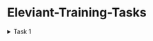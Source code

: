 # Eleviant-Training-Tasks

<details>
<summary>Task 1</summary>
<p>

- ✔ [Calculator](https://n-bhuvanesh.github.io/Calculator/
)
- ✔ [Source](https://github.com/N-BHUVANESH/Calculator.git
)  

</p></details>
